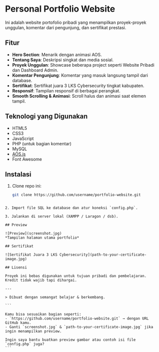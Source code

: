 # Personal Portfolio Website

Ini adalah website portofolio pribadi yang menampilkan proyek-proyek unggulan, komentar dari pengunjung, dan sertifikat prestasi.

## Fitur

- **Hero Section**: Menarik dengan animasi AOS.
- **Tentang Saya**: Deskripsi singkat dan media sosial.
- **Proyek Unggulan**: Showcase beberapa project seperti Website Pribadi dan Dashboard Admin.
- **Komentar Pengunjung**: Komentar yang masuk langsung tampil dari database.
- **Sertifikat**: Sertifikat juara 3 LKS Cybersecurity tingkat kabupaten.
- **Responsif**: Tampilan responsif di berbagai perangkat.
- **Smooth Scrolling & Animasi**: Scroll halus dan animasi saat elemen tampil.

## Teknologi yang Digunakan

- HTML5
- CSS3
- JavaScript
- PHP (untuk bagian komentar)
- MySQL
- [AOS.js](https://michalsnik.github.io/aos/)
- Font Awesome

## Instalasi

1. Clone repo ini:

   ```bash
   git clone https://github.com/username/portfolio-website.git
````

2. Import file SQL ke database dan atur koneksi `config.php`.

3. Jalankan di server lokal (XAMPP / Laragon / dsb).

## Preview

![Preview](screenshot.jpg)
*Tampilan halaman utama portfolio*

## Sertifikat

![Sertifikat Juara 3 LKS Cybersecurity](path-to-your-certificate-image.jpg)

## Lisensi

Proyek ini bebas digunakan untuk tujuan pribadi dan pembelajaran. Kredit tidak wajib tapi dihargai.

---

> Dibuat dengan semangat belajar & berkembang.

```

Kamu bisa sesuaikan bagian seperti:
- `https://github.com/username/portfolio-website.git` → dengan URL GitHub kamu.
- Ganti `screenshot.jpg` & `path-to-your-certificate-image.jpg` jika ingin menampilkan preview.

Ingin saya bantu buatkan preview gambar atau contoh isi file `config.php` juga?
```

